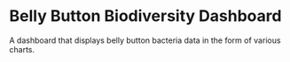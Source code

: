 # Belly Button Biodiversity Dashboard
A dashboard that displays belly button bacteria data in the form of various charts.